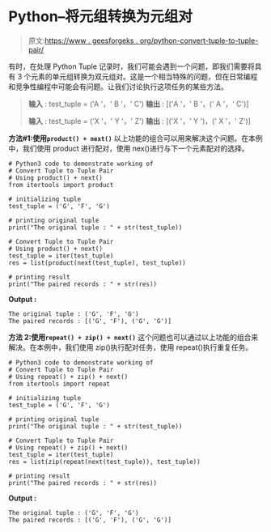 # Python–将元组转换为元组对

> 原文:[https://www . geesforgeks . org/python-convert-tuple-to-tuple-pair/](https://www.geeksforgeeks.org/python-convert-tuple-to-tuple-pair/)

有时，在处理 Python Tuple 记录时，我们可能会遇到一个问题，即我们需要将具有 3 个元素的单元组转换为双元组对。这是一个相当特殊的问题，但在日常编程和竞争性编程中可能会有问题。让我们讨论执行这项任务的某些方法。

> **输入** : test_tuple = ('A '，' B '，' C')
> **输出** : [('A '，' B '，(' A '，' C')]
> 
> **输入** : test_tuple = ('X '，' Y '，' Z')
> **输出** : [('X '，' Y ')，(' X '，' Z')]

**方法#1:使用`product() + next()`**
以上功能的组合可以用来解决这个问题。在本例中，我们使用 product 进行配对，使用 nex()进行与下一个元素配对的选择。

```
# Python3 code to demonstrate working of 
# Convert Tuple to Tuple Pair
# Using product() + next()
from itertools import product

# initializing tuple
test_tuple = ('G', 'F', 'G')

# printing original tuple
print("The original tuple : " + str(test_tuple))

# Convert Tuple to Tuple Pair
# Using product() + next()
test_tuple = iter(test_tuple)
res = list(product(next(test_tuple), test_tuple))

# printing result 
print("The paired records : " + str(res))
```

**Output :**

```
The original tuple : ('G', 'F', 'G')
The paired records : [('G', 'F'), ('G', 'G')]

```

**方法 2:使用`repeat() + zip() + next()`**
这个问题也可以通过以上功能的组合来解决。在本例中，我们使用 zip()执行配对任务，使用 repeat()执行重复任务。

```
# Python3 code to demonstrate working of 
# Convert Tuple to Tuple Pair
# Using repeat() + zip() + next()
from itertools import repeat

# initializing tuple
test_tuple = ('G', 'F', 'G')

# printing original tuple
print("The original tuple : " + str(test_tuple))

# Convert Tuple to Tuple Pair
# Using repeat() + zip() + next()
test_tuple = iter(test_tuple)
res = list(zip(repeat(next(test_tuple)), test_tuple))

# printing result 
print("The paired records : " + str(res))
```

**Output :**

```
The original tuple : ('G', 'F', 'G')
The paired records : [('G', 'F'), ('G', 'G')]

```